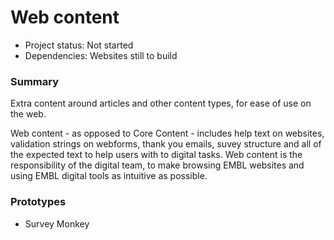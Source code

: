 # Web content

- Project status: Not started
- Dependencies: Websites still to build

### Summary

Extra content around articles and other content types, for ease of use on the web. 

Web content - as opposed to Core Content - includes help text on websites, validation strings on webforms, thank you emails, suvey structure and all of the expected text to help users with to digital tasks. Web content is the responsibility of the digital team, to make browsing EMBL websites and using EMBL digital tools as intuitive as possible.  

### Prototypes

- Survey Monkey

